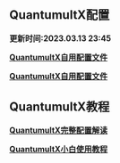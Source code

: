 ## QuantumultX配置
**更新时间:2023.03.13 23:45**

**[QuantumultX自用配置文件](https://raw.githubusercontent.com/Centralmatrix3/QuantumultX/QuantumultX/QuantumultX.Snippet)**

**[QuantumultX自用配置文件](https://raw.githubusercontent.com/Centralmatrix3/QuantumultX/QuantumultX/QuantumultX.conf)**

## QuantumultX教程

**[QuantumultX完整配置解读](https://raw.githubusercontent.com/KOP-XIAO/QuantumultX/master/QuantumultX_Profiles.conf)**

**[QuantumultX小白使用教程](https://www.notion.so/kopshawn/Quantumult-X-1d32ddc6e61c4892ad2ec5ea47f00917)**